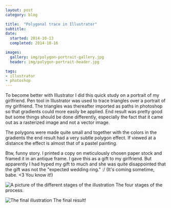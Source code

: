 ```yaml
---
layout: post
category: blog

title:  "Polygonal trace in Illustrator"
subtitle:
date:
  started: 2014-10-13
  completed: 2014-10-16

images:
  gallery: img/polygon-portrait-gallery.jpg
  header: img/polygon-portrait-header.jpg

tags:
- illustrator
- photoshop
---
```


To become better with Illustrator I did this quick study on a portrait of my girlfriend. Pen tool in Illustrator was used to trace triangles over a portrait of my girlfriend. The triangles was thereafter imported as paths in photoshop so that gradients could more easily be applied. End result was pretty good but some things should be done differently, especially the fact that it came out as a rasterized image and not a vector image. <!--more-->

The polygons were made quite small and together with the colors in the gradients the end result had a very subtle polygon effect. If viewed at a distance the effect is almost that of a pastel painting.

Btw, funny story. I printed a copy on meticulously chosen paper stock and framed it in an antique frame. I gave this as a gift to my girlfriend. But apparently I had hyped my gift to much and she was quite disappointed that the gift was not the "expected wedding ring." :/ (It's coming sometime, babe. <3 You know it!)

![A picture of the different stages of the illustration](../../../../img/polygon-portrait-process.jpg "Polygon portrait process")
The four stages of the process.

![The final illustration](../../../../img/polygon-portrait-final.jpg "Polygon portrait final")
The final result!
